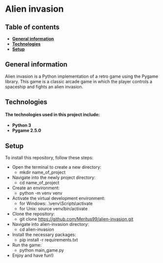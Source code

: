 # Alien invasion

## Table of contents
- **[General information](https://github.com/Meritus99/alien-invasion#general-information)**
- **[Technologies](https://github.com/Meritus99/alien-invasion#technologies)**
- **[Setup](https://github.com/Meritus99/alien-invasion#setup)**

## General information
Alien invasion is a Python implementation of a retro game using the Pygame library. This game is a classic arcade game in which the player controls a spaceship and fights an alien invasion.

## Technologies
#### The technologies used in this project include:
- **Python 3**
- **Pygame 2.5.0**

## Setup
To install this repository, follow these steps:

- Open the terminal to create a new directory:
  - mkdir name_of_project
- Navigate into the newly project directory:
  - cd name_of_project
- Сreate an environment:
  - python -m venv venv
- Activate the virtual development environment:
  - for Windows: .\venv\Scripts\activate
  - for Unix: source venv/bin/activate 
- Clone the repository: 
  - git clone https://github.com/Meritus99/alien-invasion.git
- Navigate into alien-invasion directory:
  - cd alien-invasion
- Install the necessary packages: 
  - pip install -r requirements.txt
- Run the game: 
  - python main_game.py
- Enjoy and have fun!)
